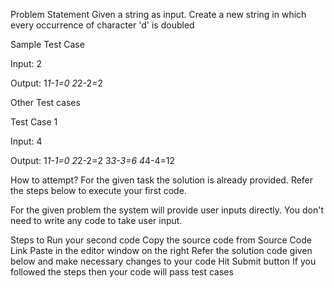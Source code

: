 Problem Statement
Given a string as input. Create a new string in which every occurrence of character 'd' is doubled

Sample Test Case

Input:
2

Output:
1*1-1=0
2*2-2=2

Other Test cases

Test Case 1

Input:
4

Output:
1*1-1=0
2*2-2=2
3*3-3=6
4*4-4=12

How to attempt?
For the given task the solution is already provided. Refer the steps below to execute your first code.

For the given problem the system will provide user inputs directly. You don't need to write any code to take user input.

Steps to Run your second code
Copy the source code from Source Code Link
Paste in the editor window on the right
Refer the solution code given below and make necessary changes to your code
Hit Submit button
If you followed the steps then your code will pass test cases



